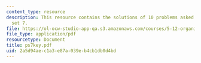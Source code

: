 ```yaml
---
content_type: resource
description: This resource contains the solutions of 10 problems asked in problem
  set 7.
file: https://ol-ocw-studio-app-qa.s3.amazonaws.com/courses/5-12-organic-chemistry-i-spring-2005/2a5d94aec1a3e87a039eb4cb1db0d4bd_ps7key.pdf
file_type: application/pdf
resourcetype: Document
title: ps7key.pdf
uid: 2a5d94ae-c1a3-e87a-039e-b4cb1db0d4bd
---
```

